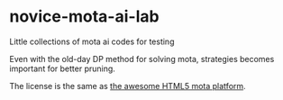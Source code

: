 # novice-mota-ai-lab
Little collections of mota ai codes for testing

Even with the old-day DP method for solving mota, strategies becomes important for better pruning.

The license is the same as [the awesome HTML5 mota platform](https://github.com/ckcz123/mota-js).
